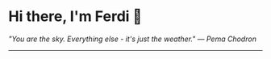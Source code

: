 <h1>Hi there, I'm Ferdi 👋</h1>

<p><em>
  "You are the sky. Everything else - it's just the weather." — Pema Chodron
</em></p>

---
